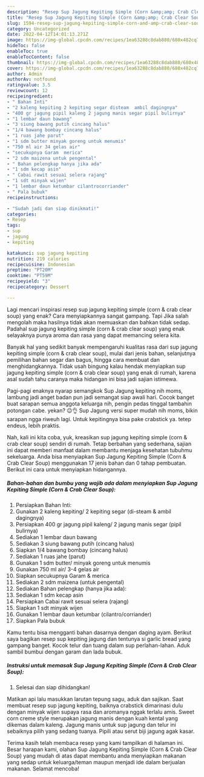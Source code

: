 ```yaml
---
description: "Resep Sup Jagung Kepiting Simple (Corn &amp;amp; Crab Clear Soup) yang Bisa Manjain Lidah"
title: "Resep Sup Jagung Kepiting Simple (Corn &amp;amp; Crab Clear Soup) yang Bisa Manjain Lidah"
slug: 1594-resep-sup-jagung-kepiting-simple-corn-and-amp-crab-clear-soup-yang-bisa-manjain-lidah
category: Uncategorized
date: 2022-04-12T14:01:13.271Z
image: https://img-global.cpcdn.com/recipes/1ea63288c8dab880/680x482cq70/sup-jagung-kepiting-simple-corn-crab-clear-soup-foto-resep-utama.jpg
hideToc: false
enableToc: true
enableTocContent: false
thumbnail: https://img-global.cpcdn.com/recipes/1ea63288c8dab880/680x482cq70/sup-jagung-kepiting-simple-corn-crab-clear-soup-foto-resep-utama.jpg
cover: https://img-global.cpcdn.com/recipes/1ea63288c8dab880/680x482cq70/sup-jagung-kepiting-simple-corn-crab-clear-soup-foto-resep-utama.jpg
author: Admin
authorAv: notfound
ratingvalue: 3.5
reviewcount: 12
recipeingredient:
- " Bahan Inti"
- "2 kaleng kepiting 2 kepiting segar disteam  ambil dagingnya"
- "400 gr jagung pipil kaleng 2 jagung manis segar pipil bulirnya"
- "1 lembar daun bawang"
- "3 siung bawang putih cincang halus"
- "1/4 bawang bombay cincang halus"
- "1 ruas jahe parut"
- "1 sdm butter minyak goreng untuk menumis"
- "750 ml air 34 gelas air"
- "secukupnya Garam  merica"
- "2 sdm maizena untuk pengental"
- " Bahan pelengkap hanya jika ada"
- "1 sdm kecap asin"
- " Cabai rawit sesuai selera rajang"
- "1 sdt minyak wijen"
- "1 lembar daun ketumbar cilantrocorriander"
- " Pala bubuk"
recipeinstructions:

- "Sudah jadi dan siap dinikmati!"
categories:
- Resep
tags:
- sup
- jagung
- kepiting

katakunci: sup jagung kepiting 
nutrition: 219 calories
recipecuisine: Indonesian
preptime: "PT20M"
cooktime: "PT59M"
recipeyield: "3"
recipecategory: Dessert

---
```



Lagi mencari inspirasi resep sup jagung kepiting simple (corn &amp; crab clear soup) yang enak? Cara menyiapkannya sangat gampang. Tapi Jika salah mengolah maka hasilnya tidak akan memuaskan dan bahkan tidak sedap. Padahal sup jagung kepiting simple (corn &amp; crab clear soup) yang enak selayaknya punya aroma dan rasa yang dapat memancing selera kita.


Banyak hal yang sedikit banyak mempengaruhi kualitas rasa dari sup jagung kepiting simple (corn &amp; crab clear soup), mulai dari jenis bahan, selanjutnya pemilihan bahan segar dan bagus, hingga cara membuat dan menghidangkannya. Tidak usah bingung kalau hendak menyiapkan sup jagung kepiting simple (corn &amp; crab clear soup) yang enak di rumah, karena asal sudah tahu caranya maka hidangan ini bisa jadi sajian istimewa.

Pagi-pagi enaknya nyarap semangkok Sup Jagung kepiting nih moms, lambung jadi anget badan pun jadi semangat siap awali hari. Cocok banget buat sarapan semua anggota keluarga nih, pengin pedas tinggal tambahin potongan cabe. yekan? 😉👌 Sup Jagung versi super mudah nih moms, bikin sarapan ngga riweuh lagi. Untuk kepitingnya bisa pake crabstick ya. tetep endeus, lebih praktis.


Nah, kali ini kita coba, yuk, kreasikan sup jagung kepiting simple (corn &amp; crab clear soup) sendiri di rumah. Tetap berbahan yang sederhana, sajian ini dapat memberi manfaat dalam membantu menjaga kesehatan tubuhmu sekeluarga. Anda bisa menyiapkan Sup Jagung Kepiting Simple (Corn &amp; Crab Clear Soup) menggunakan 17 jenis bahan dan 0 tahap pembuatan. Berikut ini cara untuk menyiapkan hidangannya.

<!--inarticleads1-->

##### Bahan-bahan dan bumbu yang wajib ada dalam menyiapkan Sup Jagung Kepiting Simple (Corn &amp; Crab Clear Soup):

1. Persiapkan  Bahan Inti:
1. Gunakan 2 kaleng kepiting/ 2 kepiting segar (di-steam &amp; ambil dagingnya)
1. Persiapkan 400 gr jagung pipil kaleng/ 2 jagung manis segar (pipil bulirnya)
1. Sediakan 1 lembar daun bawang
1. Sediakan 3 siung bawang putih (cincang halus)
1. Siapkan 1/4 bawang bombay (cincang halus)
1. Sediakan 1 ruas jahe (parut)
1. Gunakan 1 sdm butter/ minyak goreng untuk menumis
1. Gunakan 750 ml air/ 3-4 gelas air
1. Siapkan secukupnya Garam &amp; merica
1. Sediakan 2 sdm maizena (untuk pengental)
1. Sediakan  Bahan pelengkap (hanya jika ada):
1. Sediakan 1 sdm kecap asin
1. Persiapkan  Cabai rawit sesuai selera (rajang)
1. Siapkan 1 sdt minyak wijen
1. Gunakan 1 lembar daun ketumbar (cilantro/corriander)
1. Siapkan  Pala bubuk


Kamu tentu bisa mengganti bahan dasarnya dengan daging ayam. Berikut saya bagikan resep sup kepiting jagung dan tentunya si garlic bread yang gampang banget. Kocok telur dan tuang dalam sup perlahan-lahan. Aduk sambil bumbui dengan garam dan lada bubuk. 

<!--inarticleads2-->

##### Instruksi untuk memasak Sup Jagung Kepiting Simple (Corn &amp; Crab Clear Soup):


1. Selesai dan siap dihidangkan!

Matikan api lalu masukkan larutan tepung sagu, aduk dan sajikan. Saat membuat resep sup jagung kepiting, baiknya crabstick dimarinasi dulu dengan minyak wijen supaya rasa dan aromanya nggak terlalu amis. Sweet corn creme style merupakan jagung manis dengan kuah kental yang dikemas dalam kaleng. Jagung manis untuk sup jagung dan telur ini sebaiknya pilih yang sedang tuanya. Pipili atau serut biji jagung agak kasar. 

Terima kasih telah membaca resep yang kami tampilkan di halaman ini. Besar harapan kami, olahan Sup Jagung Kepiting Simple (Corn &amp; Crab Clear Soup) yang mudah di atas dapat membantu anda menyiapkan makanan yang sedap untuk keluarga/teman maupun menjadi ide dalam berjualan makanan. Selamat mencoba!
